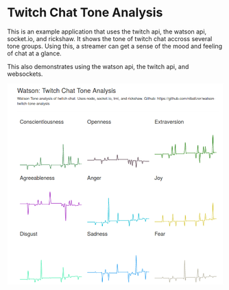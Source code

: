 # Twitch Chat Tone Analysis

This is an example application that uses the twitch api, the watson api, socket.io, and rickshaw. It shows the tone of twitch chat accross several tone groups. Using this, a streamer can get a sense of the mood and feeling of chat at a glance.

This also demonstrates using the watson api, the twitch api, and websockets.


![Tone Analysis Screenshot](watson-twitch-tone-analysis.png)
